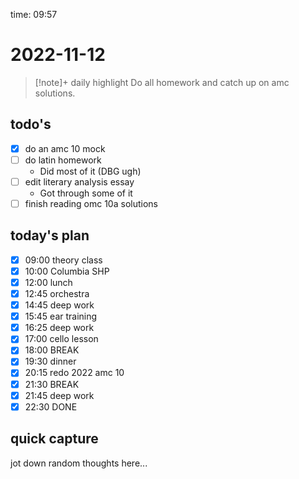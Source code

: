 time: 09:57

# 2022-11-12

>[!note]+ daily highlight
>Do all homework and catch up on amc solutions.

## todo's
- [x] do an amc 10 mock
- [ ] do latin homework
	- Did most of it (DBG ugh)
- [ ] edit literary analysis essay
	- Got through some of it
- [ ] finish reading omc 10a solutions

## today's plan
- [x] 09:00 theory class
- [x] 10:00 Columbia SHP
- [x] 12:00 lunch
- [x] 12:45 orchestra
- [x] 14:45 deep work
- [x] 15:45 ear training
- [x] 16:25 deep work
- [x] 17:00 cello lesson
- [x] 18:00 BREAK
- [x] 19:30 dinner
- [x] 20:15 redo 2022 amc 10
- [x] 21:30 BREAK
- [x] 21:45 deep work
- [x] 22:30 DONE

## quick capture
jot down random thoughts here...